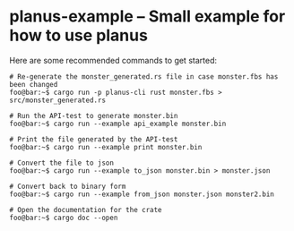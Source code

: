 planus-example – Small example for how to use planus
====================================================

Here are some recommended commands to get started:

```console
# Re-generate the monster_generated.rs file in case monster.fbs has been changed
foo@bar:~$ cargo run -p planus-cli rust monster.fbs > src/monster_generated.rs

# Run the API-test to generate monster.bin
foo@bar:~$ cargo run --example api_example monster.bin

# Print the file generated by the API-test
foo@bar:~$ cargo run --example print monster.bin

# Convert the file to json
foo@bar:~$ cargo run --example to_json monster.bin > monster.json

# Convert back to binary form
foo@bar:~$ cargo run --example from_json monster.json monster2.bin

# Open the documentation for the crate
foo@bar:~$ cargo doc --open
```
